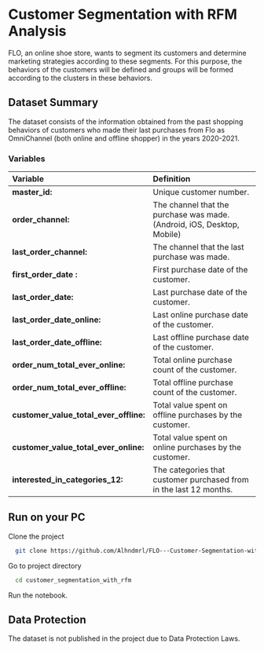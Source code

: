 # Customer Segmentation with RFM Analysis

FLO, an online shoe store, wants to segment its customers and determine marketing strategies according to these segments. For this purpose, the behaviors of the customers will be defined and groups will be formed according to the clusters in these behaviors.

## Dataset Summary

The dataset consists of the information obtained from the past shopping behaviors of customers who made their last purchases from Flo as OmniChannel (both online and offline shopper) in the years 2020-2021.

### Variables

| **Variable** | **Definition** | 
| :-------- | :------- | 
| **master_id:** | Unique customer number. | 
| **order_channel:** | The channel that the purchase was made. (Android, iOS, Desktop, Mobile)| 
| **last_order_channel:** | The channel that the last purchase was made.|
| **first_order_date :** | First purchase date of the customer.| 
| **last_order_date:** | Last purchase date of the customer.| 
| **last_order_date_online:** | Last online purchase date of the customer.| 
| **last_order_date_offline:** | Last offline purchase date of the customer.| 
| **order_num_total_ever_online:** | Total online purchase count of the customer.| 
| **order_num_total_ever_offline:** | Total offline purchase count of the customer.| 
| **customer_value_total_ever_offline:** | Total value spent on offline purchases by the customer.| 
| **customer_value_total_ever_online:** | Total value spent on online purchases by the customer.| 
| **interested_in_categories_12:** | The categories that customer purchased from in the last 12 months.|

## Run on your PC

Clone the project

```bash
  git clone https://github.com/Alhndmrl/FLO---Customer-Segmentation-with-RFM-Analysis
```

Go to project directory

```bash
  cd customer_segmentation_with_rfm
```

Run the notebook.

## Data Protection

The dataset is not published in the project due to Data Protection Laws.


  